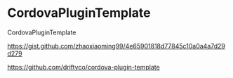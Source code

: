 # CordovaPluginTemplate
CordovaPluginTemplate

https://gist.github.com/zhaoxiaoming99/4e65901818d77845c10a0a4a7d29d279

https://github.com/driftyco/cordova-plugin-template
